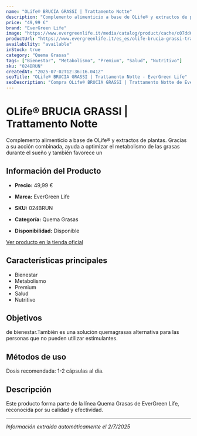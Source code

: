 ```yaml
---
name: "OLife® BRUCIA GRASSI | Trattamento Notte"
description: "Complemento alimenticio a base de OLife® y extractos de plantas. Gracias a su acción combinada, ayuda a optimizar el metabolismo de las grasas durante el sueño y también favorece un"
price: "49,99 €"
brand: "EverGreen Life"
image: "https://www.evergreenlife.it/media/catalog/product/cache/c07dd61d864357977e19899508bed4cf/s/k/sku-024brun.png"
productUrl: "https://www.evergreenlife.it/es_es/olife-brucia-grassi-trattamento-notte.html"
availability: "available"
inStock: true
category: "Quema Grasas"
tags: ["Bienestar", "Metabolismo", "Premium", "Salud", "Nutritivo"]
sku: "024BRUN"
createdAt: "2025-07-02T12:36:16.041Z"
seoTitle: "OLife® BRUCIA GRASSI | Trattamento Notte - EverGreen Life"
seoDescription: "Compra OLife® BRUCIA GRASSI | Trattamento Notte de EverGreen Life."
---
```


# OLife® BRUCIA GRASSI | Trattamento Notte

Complemento alimenticio a base de OLife® y extractos de plantas. Gracias a su acción combinada, ayuda a optimizar el metabolismo de las grasas durante el sueño y también favorece un

## Información del Producto

- **Precio:** 49,99 €
- **Marca:** EverGreen Life
- **SKU:** 024BRUN
- **Categoría:** Quema Grasas

- **Disponibilidad:** Disponible

[Ver producto en la tienda oficial](https://www.evergreenlife.it/es_es/olife-brucia-grassi-trattamento-notte.html)

## Características principales

- Bienestar
- Metabolismo
- Premium
- Salud
- Nutritivo


## Objetivos

de bienestar.También es una solución quemagrasas alternativa para las personas que no pueden utilizar estimulantes.


## Métodos de uso

Dosis recomendada: 1-2 cápsulas al día.


## Descripción

Este producto forma parte de la línea Quema Grasas de EverGreen Life, reconocida por su calidad y efectividad.

---

*Información extraída automáticamente el 2/7/2025*
